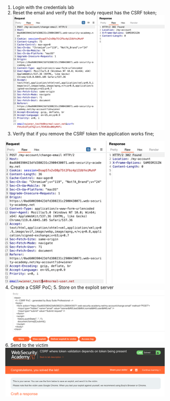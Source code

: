 

1. Login with the credentials lab
2. Reset the email and verify that the body request has the CSRF token;
![](/static/img/Pasted_image_20231107142844.png)
3. Verify that if you remove the CSRF token the application works fine;

![](/static/img/Pasted_image_20231107143040.png)
4. Create a CSRF PoC;
5. Store on the exploit server
![](/static/img/Pasted_image_20231107143216.png)
6. Send to the victim
![](/static/img/Pasted_image_20231107143237.png)


